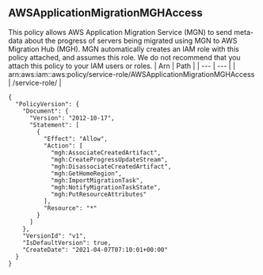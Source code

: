 
## AWSApplicationMigrationMGHAccess
This policy allows AWS Application Migration Service (MGN) to send meta-data about the progress of servers being migrated using MGN to AWS Migration Hub (MGH). MGN automatically creates an IAM role with this policy attached, and assumes this role. We do not recommend that you attach this policy to your IAM users or roles.
| Arn | Path |
| --- | --- |
| arn:aws:iam::aws:policy/service-role/AWSApplicationMigrationMGHAccess | /service-role/ |
```
{
  "PolicyVersion": {
    "Document": {
      "Version": "2012-10-17",
      "Statement": [
        {
          "Effect": "Allow",
          "Action": [
            "mgh:AssociateCreatedArtifact",
            "mgh:CreateProgressUpdateStream",
            "mgh:DisassociateCreatedArtifact",
            "mgh:GetHomeRegion",
            "mgh:ImportMigrationTask",
            "mgh:NotifyMigrationTaskState",
            "mgh:PutResourceAttributes"
          ],
          "Resource": "*"
        }
      ]
    },
    "VersionId": "v1",
    "IsDefaultVersion": true,
    "CreateDate": "2021-04-07T07:10:01+00:00"
  }
}
```
